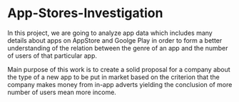# App-Stores-Investigation
In this project, we are going to analyze app data which includes many details about apps on AppStore and Goolge Play in order to form a better understanding of the relation between the genre of an app and the number of users of that particular app.

Main purpose of this work is to create a solid proposal for a company about the type of a new app to be put in market based on the criterion that the company makes money from in-app adverts yielding the conclusion of more number of users mean more income.
